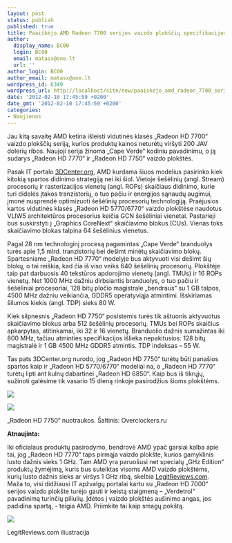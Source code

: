 ```yaml
---
layout: post
status: publish
published: true
title: Paaiškėjo AMD Radeon 7700 serijos vaizdo plokščių specifikacijos (atnaujinta)
author:
  display_name: BC00
  login: BC00
  email: matasx@one.lt
  url: ''
author_login: BC00
author_email: matasx@one.lt
wordpress_id: 6349
wordpress_url: http://localhost/site/new/paaiskejo_amd_radeon_7700_serijos_vaizdo_ploksciu_specifikacijos/
date: '2012-02-10 17:45:59 +0200'
date_gmt: '2012-02-10 17:45:59 +0200'
categories:
- Naujienos
---
```

<p>Jau kitą savaitę AMD ketina išleisti vidutinės klasės „Radeon HD 7700“ vaizdo plokščių seriją, kurios produktų kainos neturėtų viršyti 200 JAV dolerių ribos. Naujoji serija žinoma „Cape Verde“ kodiniu pavadinimu, o ją sudarys „Radeon HD 7770“ ir „Radeon HD 7750“ vaizdo plokštės.</p>
<p>Pasak IT portalo <a class="ns" href="http://www.3dcenter.org/news/die-finalen-spezifikationen-zu-amds-cape-verde-radeon-hd-7750-7770">3DCenter.org</a>, AMD kurdama šiuos modelius pasirinko kiek kitokią spartos didinimo strategiją nei iki šiol. Vietoje šešėlinių (angl. Stream) procesorių ir rasterizacijos vienetų (angl. ROPs) skaičiaus didinimo, kurie turi didelės įtakos tranzistorių, o tuo pačiu ir energijos sąnaudų augimui, įmonė nusprendė optimizuoti šešėlinių procesorių technologiją. Praėjusios kartos vidutinės klasės „Radeon HD 5770/6770“ vaizdo plokštėse naudotus VLIW5 architektūros procesorius keičia GCN šešėliniai vienetai. Pastarieji bus suskirstyti į „Graphics CoreNext“ skaičiavimo blokus (CUs). Vienas toks skaičiavimo blokas talpina 64 šešėlinius vienetus.</p>
<p>Pagal 28 nm technologinį procesą pagamintas „Cape Verde“ branduolys turės apie 1,5 mlrd. tranzistorių bei dešimt minėtų skaičiavimo blokų. Spartesniame „Radeon HD 7770“ modelyje bus aktyvuoti visi dešimt šių blokų, o tai reiškia, kad čia iš viso veiks 640 šešėlinių procesorių. Plokštėje taip pat darbuosis 40 tekstūros apdorojimo vienetų (angl. TMUs) ir 16 ROPs vienetų. Net 1000 MHz dažniu dirbsiantis branduolys, o tuo pačiu ir šešėliniai procesoriai, 128 bitų pločio magistrale „bendraus“ su 1 GB talpos, 4500 MHz dažniu veikiančia, GDDR5 operatyviąja atmintimi. Išskiriamas šilumos kiekis (angl. TDP) sieks 80 W.</p>
<p>Kiek silpnesnis „Radeon HD 7750“ posistemis turės tik aštuonis aktyvuotus skaičiavimo blokus arba 512 šešėlinių procesorių. TMUs bei ROPs skaičius apkarpytas, atitinkamai, iki 32 ir 16 vienetų. Branduolio dažnis sumažintas iki 800 MHz, tačiau atminties specifikacijos išlieka nepakitusios: 128 bitų magistralė ir 1 GB 4500 MHz GDDR5 atmintis. TDP indeksas – 55 W.</p>
<p>Tas pats 3DCenter.org nurodo, jog „Radeon HD 7750“ turėtų būti panašios spartos kaip ir „Radeon HD 5770/6770“ modeliai na, o „Radeon HD 7770“ turėtų lipti ant kulnų dabartinei „Radeon HD 6850“. Kaip bus iš tikrųjų, sužinoti galėsime tik vasario 15 dieną rinkoje pasirodžius šioms plokštėms.</p>
<p><img src="http://technews.lt/upload/1-AMD-Radeon-HD-7770-Pictures-Leaked-Packs-Cape-Verde-XT-GPU.jpg" /></p>
<p><img src="http://technews.lt/upload/sapphire.jpg" /></p>
<p><span class="saltinis"> „Radeon HD 7750“ nuotraukos. Šaltinis: Overclockers.ru</span></p>
<p><b>Atnaujinta:</b></p>
<p>Iki oficialaus produktų pasirodymo, bendrovė AMD ypač garsiai kalba apie tai, jog „Radeon HD 7770“ taps pirmąja vaizdo plokšte, kurios gamyklinis lusto dažnis sieks 1 GHz. Tam AMD yra paruošusi net specialų „GHz Edition“ produktų žymėjimą, kuris bus suteiktas visoms AMD vaizdo plokštėms, kurių lusto dažnis sieks ar viršys 1 GHz ribą, skelbia <a class="ns" href="http://legitreviews.com/news/12443/">LegitReviews.com</a>. Maža to, visi didžiausi IT apžvalgų portalai kartu su „Radeon HD 7000“ serijos vaizdo plokšte turėjo gauti ir keistą staigmeną – „Verdetrol“ pavadinimą turinčių piliulių. Įdėtos į vaizdo plokštės aušinimo angas, jos padidina spartą, - teigia AMD. Priimkite tai kaip smagų pokštą. </p>
<p><img src="http://technews.lt/upload/74a.jpg" /></p>
<p><span class="saltinis">LegitReviews.com iliustracija</span><br /></p>
